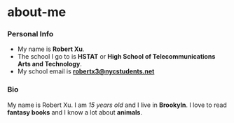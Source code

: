 # about-me

### Personal Info
* My name is **Robert Xu**.
* The school I go to is **HSTAT** or **High School of Telecommunications Arts and Technology**.
* My school email is **robertx3@nycstudents.net**
### Bio
My name is Robert Xu. I am *15 years old* and I live in **Brookyln**. I love to read **fantasy books** and I know a lot about **animals**.
